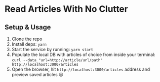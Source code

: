 # Read Articles With No Clutter

## Setup & Usage

1. Clone the repo
1. Install deps: `yarn`
1. Start the service by running: `yarn start`
1. Populate the local DB with articles of choice from inside your terminal: `curl --data "url=http://article/url/path" http://localhost:3000/articles`
1. Open the browser, hit `http://localhost:3000/articles` address and preview saved articles 😃

